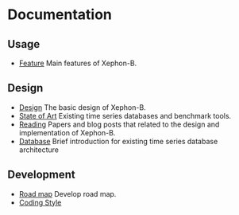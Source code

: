 # Documentation

## Usage

- [Feature](feature.md) Main features of Xephon-B.

## Design

- [Design](design.md) The basic design of Xephon-B.
- [State of Art](state-of-art.md) Existing time series databases and benchmark tools.
- [Reading](reading.md) Papers and blog posts that related to the design and implementation of Xephon-B.
- [Database](database/README.md) Brief introduction for existing time series database architecture

## Development

- [Road map](roadmap.md) Develop road map.
- [Coding Style](style.md)
